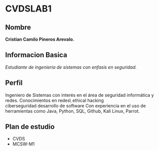 # CVDSLAB1
## Nombre
**Cristian Camilo Pineros Arevalo.**
## Informacion Basica
_Estudiante de ingenieria de sistemas con enfasis en seguridad._
## Perfil
Ingeniero de Sistemas con interés en el área de seguridad informática y redes. 
Conocimientos en 
redes\ ethical hacking\
ciberseguridad
desarrollo de software
Con experiencia en el uso de herramientas como Java, Python, SQL, Github,
Kali Linux, Parrot.
## Plan de estudio
- CVDS
- MCSW-M1
